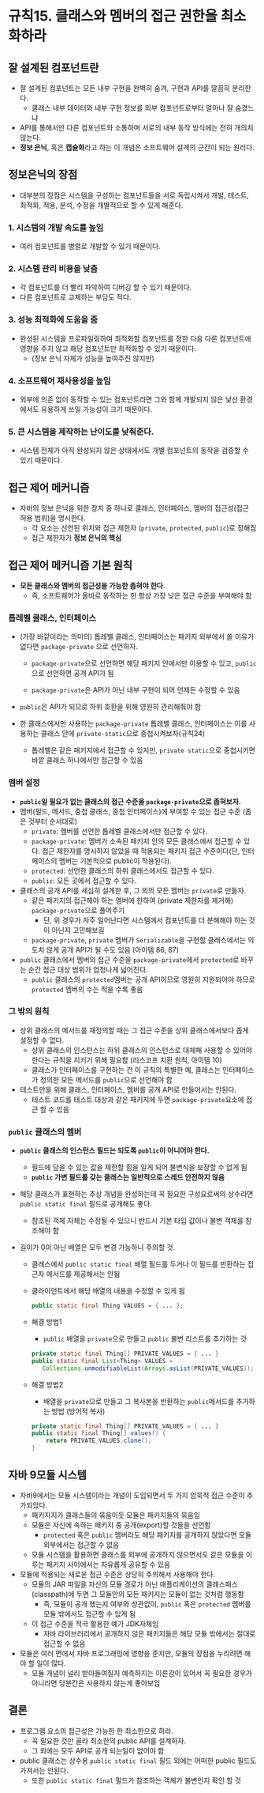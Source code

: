 # 규칙15. 클래스와 멤버의 접근 권한을 최소화하라

## 잘 설계된 컴포넌트란

- 잘 설계된 컴포넌트는 모든 내부 구현을 완벽히 숨겨, 구현과 API를 깔끔히 분리한다. 
  - 클래스 내부 데이터와 내부 구현 정보를 외부 컴포넌트로부터 얼마나 잘 숨겼느냐
- API를 통해서만 다른 컴포넌트와 소통하며 서로의 내부 동작 방식에는 전혀 개의치 않는다. 
- **정보 은닉**, 혹은 **캡슐화**라고 하는 이 개념은 소프트웨어 설계의 근간이 되는 원리다.



##  정보은닉의 장점

- 대부분의 장점은 시스템을 구성하는 컴포넌트들을 서로 독립시켜서 개발, 테스트, 최적화, 적용, 분석, 수정을 개별적으로 할 수 있게 해준다.

### 1. 시스템의 개발 속도를 높임

- 여러 컴포넌트를 병렬로 개발할 수 있기 때문이다.

### 2. 시스템 관리 비용을 낮춤

- 각 컴포넌트를 더 빨리 파악하여 디버깅 할 수 있기 때문이다.
- 다른 컴포넌트로 교체하는 부담도 적다.

### 3. 성능 최적화에 도움을 줌 

- 완성된 시스템을 프로파일링하여 최적화할 컴포넌트를 정한 다음 다른 컴포넌트에 영향을 주지 않고 해당 컴포넌트만 최적화할 수 있기 때문이다.
  - (정보 은닉 자체가 성능을 높여주진 않지만)

### 4. 소프트웨어 재사용성을 높임

- 외부에 의존 없이 동작할 수 있는 컴포넌트라면 그와 함께 개발되지 않은 낯선 환경에서도 유용하게 쓰일 가능성이 크기 때문이다. 

### 5. 큰 시스템을 제작하는 난이도를 낮춰준다.

- 시스템 전체가 아직 완성되지 않은 상태에서도 개별 컴포넌트의 동작을 검증할 수 있기 때문이다. 



##  접근 제어 메커니즘

- 자바의 정보 은닉을 위한 장치 중 하나로 클래스, 인터페이스, 멤버의 접근성(접근 허용 범위)을 명시한다.
  - 각 요소는 선언된 위치와 접근 제한자 (```private```, ```protected```, ```public```)로 정해짐
  - 접근 제한자가 **정보 은닉의 핵심** 

##  접근 제어 메커니즘 기본 원칙

- **모든 클래스와 멤버의 접근성을 가능한 좁혀야 한다.**
  - 즉, 소프트웨어가 올바로 동작하는 한 항상 가장 낮은 접근 수준을 부여해야 함

### 톱레벨 클래스, 인터페이스

- (가장 바깥이라는 의미의) 톱레벨 클래스, 인터페이스는 패키지 외부에서 쓸 이유가 없다면 ```package-private``` 으로 선언하자. 

  -  ```package-private```으로 선언하면 해당 패키지 안에서만 이용할 수 있고, ```public```으로 선언하면 공개 API가 됨
    
  -  ```package-private```은 API가 아닌 내부 구현이 되어 언제든 수정할 수 있음
- ```public```은 API가 되므로 하위 호환을 위해 영원히 관리해줘야 함
  
- 한 클래스에서만 사용하는 ```package-private``` 톱레벨 클래스, 인터페이스는 이를 사용하는 클래스 안에 ```private-static```으로 중첩시켜보자(규칙24)

  - 톱레벨은 같은 패키지에서 접근할 수 있지만, ```private static```으로 중첩시키면 바깥 클래스 하나에서만 접근할 수 있음

### 멤버 설정

- **```public```일 필요가 없는 클래스의 접근 수준을 ```package-private```으로 좁혀보자.**
- 멤버(필드, 메서드, 중첩 클래스, 중첩 인터페이스)에 부여할 수 있는 접근 수준 (좁은 것부터 순서대로)
  - ```private```: 멤버를 선언한 톱레벨 클래스에서만 접근할 수 있다.
  - ```package-private```: 멤버가 소속된 패키지 안의 모든 클래스에서 접근할 수 있다. 접근 제한자를 명시하지 않았을 때 적용되는 패키지 접근 수준이다(단, 인터페이스의 멤버는 기본적으로 public이 적용된다).
  - ```protected```: 선언한 클래스의 하위 클래스에서도 접근할 수 있다.
  - ```public```: 모든 곳에서 접근할 수 있다. 
- 클래스의 공개 API를 세심히 설계한 후, 그 외의 모든 멤버는 ```private```로 만들자.
  - 같은 패키지의 접근해야 하는 멤버에 한하여 (private 제한자를 제거해) ```package-private```으로 풀어주기
    - 단, 위 경우가 자주 일어난다면 시스템에서 컴포넌트를 더 분해해야 하는 것이 아닌지 고민해보길
  - ```package-private```, ```private``` 멤버가 ```Serializable```을 구현할 클래스에서는 의도치 않게 공개 API가 될 수도 있음 (아이템 86, 87)
- ```public``` 클래스에서 멤버의 접근 수준을 ```package-private```에서 ```protected```로 바꾸는 순간 접근 대상 범위가 엄청나게 넓어진다.
  - ```public``` 클래스의 ```protected```멤버는 공개 API이므로 영원히 지원되어야 하므로 ```protected``` 멤버의 수는 적을 수록 좋음

### 그 밖의 원칙

- 상위 클래스의 메서드를 재정의할 때는 그 접근 수준을 상위 클래스에서보다 좁게 설정할 수 없다. 
  - 상위 클래스의 인스턴스는 하위 클래스의 인스턴스로 대체해 사용할 수 있어야 한다는 규칙을 지키기 위해 필요함 (리스코프 치환 원칙, 아이템 10)
  - 클래스가 인터페이스를 구현하는 건 이 규칙의 특별한 예, 클래스는 인터페이스가 정의한 모든 메서드를 ```public```으로 선언해야 함
- 테스트만을 위해 클래스, 인터페이스, 멤버를 공개 API로 만들어서는 안된다.
  - 테스트 코드를 테스트 대상과 같은 패키지에 두면 ```package-private```요소에 접근 할 수 있음

### ```public``` 클래스의 멤버

- **```public``` 클래스의 인스턴스 필드는 되도록 ```public```이 아니어야 한다.**

  - 필드에 담을 수 있는 값을 제한할 힘을 일게 되어 불변식을 보장할 수 없게 됨
  - **```public``` 가변 필드를 갖는 클래스는 일반적으로 스레드 안전하지 않음**

- 해당 클래스가 표현하는 추상 개념을 완성하는데 꼭 필요한 구성요로써의 상수라면 ```public static final``` 필드로 공개해도 좋다.

  - 참조된 객체 자체는 수정될 수 있으니 반드시 기본 타입 값이나 불변 객체를 참조해야 함
  
- 길이가 0이 아닌 배열은 모두 변경 가능하니 주의할 것. 

  - 클래스에서 ```public static final``` 배열 필드를 두거나 이 필드를 반환하는 접근자 메서드를 제공해서는 안됨

  - 클라이언트에서 해당 배열의 내용을 수정할 수 있게 됨

    ```java
    public static final Thing VALUES = { ... };
    ```

  - 해결 방법1

    - ```public``` 배열을 ```private```으로 만들고 ```public``` 불변 리스트를 추가하는 것

     ```java
    private static final Thing[] PRIVATE_VALUES = { ... }
    public static final List<Thing> VALUES = 
    	Collections.unmodifiableList(Arrays.asList(PRIVATE_VALUES));
     ```

  - 해결 방법2

    - 배열을 ```private```으로 만들고 그 복사본을 반환하는 ```public```메서드를 추가하는 방법 (방어적 복사)

    ```java
    private static final Thing[] PRIVATE_VALUES = { ... }
    public static final Thing[] values() {
    	return PRIVATE_VALUES.clone();
    }
    ```

## 자바 9모듈 시스템

- 자바9에서는 모듈 시스템이라는 개념이 도입되면서 두 가지 암묵적 접근 수준이 추가되었다.
  - 패키지지가 클래스들의 묶음이듯 모듈은 패키지들의 묶음임
  - 모듈은 자신에 속하는 패키지 중 공개(export)할 것들을 선언함
    - ```protected``` 혹은 ```public``` 멤버라도 해당 패키지를 공개하지 않았다면 모듈 외부에서는 접근할 수 없음
  - 모듈 시스템을 활용하면 클래스를 외부에 공개하지 않으면서도 같은 모듈을 이루는 패키지 사이에서는 자유롭게 공유할 수 있음
- 모듈에 적용되는 새로운 접근 수준은 상당히 주의해서 사용해야 한다.
  - 모듈의 JAR 파일을 자신의 모듈 경로가 아닌 애플리케이션의 클래스패스(classpath)에 두면 그 모듈안의 모든 패키지는 모듈이 없는 것처럼 행동함
    - 즉, 모듈이 공개 했는지 여부와 상관없이, ```public``` 혹은 ```protected``` 멤버를 모듈 밖에서도 접근할 수 있게 됨
  - 이 접근 수준을 적극 활용한 예가 JDK자체임
    - 자바 라이브러리에서 공개하지 않은 패키지들은 해당 모듈 밖에서는 절대로 접근할 수 없음
- 모듈은 여러 면에서 자바 프로그래밍에 영향을 준지만, 모듈의 장점을 누리려면 해야 할 일이 많다. 
  - 모듈 개념이 널리 받아들여질지 예측하지는 이른감이 있어서 꼭 필요한 경우가 아니라면 당분간은 사용하지 않는게 좋아보임

## 결론

- 프로그램 요소의 접근성은 가능한 한 최소한으로 하라. 
  - 꼭 필요한 것만 골라 최소한의 public API를 설계하자.
  - 그 외에는 모두 API로 공개 되는일이 없어야 함
- public 클래스는 상수용 ```public static final``` 필드 외에는 어떠한 public 필드도 가져서는 안된다. 
  - 또한 ```public static final``` 필드가 참조하는 객체가 불변인지 확인 할 것 